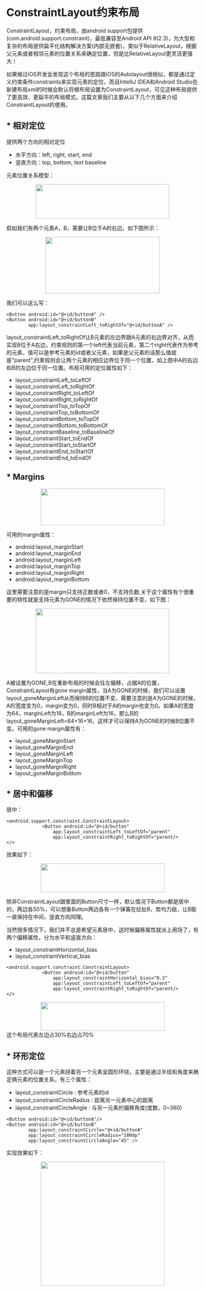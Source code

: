 # ConstraintLayout约束布局

ConstraintLayout，约束布局，由android support包提供(com.android.support.constraint)，最低兼容至Android API 9(2.3)，为大型和复杂的布局提供扁平化结构解决方案(内部无嵌套)，类似于RelativeLayout，根据父元素或者相邻元素的位置关系来确定位置，但是比RelativeLayout更灵活更强大！

如果做过iOS开发会发现这个布局的思路跟iOS的Autolayout很相似，都是通过定义约束条件constraints来实现元素的定位，而且IntelliJ IDEA和Android Studio在新建布局xml的时候会默认将根布局设置为ConstraintLayout，可见这种布局提供了更高效、更扁平的布局模式。这篇文章我们主要从以下几个方面来介绍
ConstraintLayout的使用。

## * 相对定位

提供两个方向的相对定位
* 水平方向：left, right, start, end
* 竖直方向：top, bottom, text baseline

元素位置关系模型：

<div align='center'><img src='https://developer.android.com/reference/android/support/constraint/resources/images/relative-positioning-constraints.png' width='350' height='90'/></div>

假如我们有两个元素A，B，需要让B位于A的右边，如下图所示：

<div align='center'><img src='https://developer.android.com/reference/android/support/constraint/resources/images/relative-positioning.png' width='300' height='148'/></div>

我们可以这么写：


```
<Button android:id="@+id/buttonA" />
<Button android:id="@+id/buttonB"
        app:layout_constraintLeft_toRightOf="@+id/buttonA" />

```
layout_constraintLeft_toRightOf让B元素的左边界跟A元素的右边界对齐，从而实现B位于A右边，约束规则的第一个left代表当前元素，第二个right代表作为参考的元素，值可以是参考元素的id或者父元素，如果是父元素的话那么值就是"parent",约束规则会让两个元素的相应边界位于同一个位置，如上图中A的右边和B的左边位于同一位置。布局可用的定位属性如下：

* layout_constraintLeft_toLeftOf
* layout_constraintLeft_toRightOf
* layout_constraintRight_toLeftOf
* layout_constraintRight_toRightOf
* layout_constraintTop_toTopOf
* layout_constraintTop_toBottomOf
* layout_constraintBottom_toTopOf
* layout_constraintBottom_toBottomOf
* layout_constraintBaseline_toBaselineOf
* layout_constraintStart_toEndOf
* layout_constraintStart_toStartOf
* layout_constraintEnd_toStartOf
* layout_constraintEnd_toEndOf

## * Margins

<div align='center'><img src='https://developer.android.com/reference/android/support/constraint/resources/images/relative-positioning-margin.png' width='325' height='96'/></div>

可用的margin属性：
* android:layout_marginStart
* android:layout_marginEnd
* android:layout_marginLeft
* android:layout_marginTop
* android:layout_marginRight
* android:layout_marginBottom

这里需要注意的是margin只支持正数或者0，不支持负数,关于这个属性有个很重要的特性就是支持元素为GONE的情况下依然保持位置不变，如下图：
<div align='center'><img src='https://developer.android.com/reference/android/support/constraint/resources/images/visibility-behavior.png' width='350' height='170'/></div>


A被设置为GONE,B在重新布局的时候会往左偏移，占据A的位置，ConstraintLayout有gone margin属性，当A为GONE的时候，我们可以设置layout_goneMarginLeft从而保持B的位置不变，需要注意的是A为GONE的时候，A的宽度变为0，margin变为0，同时B相对于A的margin也变为0。如果A的宽度为64，marginLeft为16，B的marginLeft为16，那么B的layout_goneMarginLeft=64+16+16，这样才可以保持A为GONE的时候B位置不变。可用的gone margin属性有：

* layout_goneMarginStart
* layout_goneMarginEnd
* layout_goneMarginLeft
* layout_goneMarginTop
* layout_goneMarginRight
* layout_goneMarginBottom


## * 居中和偏移

居中：

```
<android.support.constraint.ConstraintLayout>
             <Button android:id="@+id/button"
                 app:layout_constraintLeft_toLeftOf="parent"
                 app:layout_constraintRight_toRightOf="parent/>
</>

```

效果如下：

<div align='center'><img src='https://developer.android.com/reference/android/support/constraint/resources/images/centering-positioning.png' width='325' height='75'/></div>

除非ConstraintLayout跟里面的Button尺寸一样，默认情况下Button都是居中的，两边各50%，可以想象Button两边各有一个弹簧在拉扯B，势均力敌，让B能一直保持在中间，竖直方向同理。

当然很多情况下，我们并不总是希望元素居中，这时候偏移属性就派上用场了，有两个偏移属性，分为水平和竖直方向：

* layout_constraintHorizontal_bias
* layout_constraintVertical_bias

```
<android.support.constraint.ConstraintLayout>
             <Button android:id="@+id/button"
                 app:layout_constraintHorizontal_bias="0.3"
                 app:layout_constraintLeft_toLeftOf="parent"
                 app:layout_constraintRight_toRightOf="parent/>
</>
```
<div align='center'><img src='https://developer.android.com/reference/android/support/constraint/resources/images/centering-positioning-bias.png' width='325' height='75'/></div>
这个布局代表左边占30%右边占70%


## * 环形定位

这种方式可以是一个元素绕着另一个元素呈圆形环绕，主要是通过半径和角度来确定俩元素的位置关系，有三个属性：

* layout_constraintCircle : 参考元素的id
* layout_constraintCircleRadius : 距离另一元素中心的距离
* layout_constraintCircleAngle : 与另一元素的偏移角度(度数，0~360)

```
<Button android:id="@+id/buttonA"/>
<Button android:id="@+id/buttonB"
        app:layout_constraintCircle="@+id/buttonA"
        app:layout_constraintCircleRadius="100dp"
        app:layout_constraintCircleAngle="45" />
```

实现效果如下：

<div align='center'><img src='https://developer.android.com/reference/android/support/constraint/resources/images/circle2.png' width='325' height='325'/></div>










